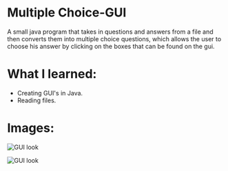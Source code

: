 # Multiple Choice-GUI

A small java program that takes in questions and answers from a file 
and then converts them into multiple choice questions, which 
allows the user to choose his answer by clicking on the boxes that 
can be found on the gui.


# What I learned:

- Creating GUI's in Java.
- Reading files.

# Images:



![GUI look](https://i.imgur.com/cngzOG9.png)

![GUI look](https://i.imgur.com/AlkZ89V.png)
